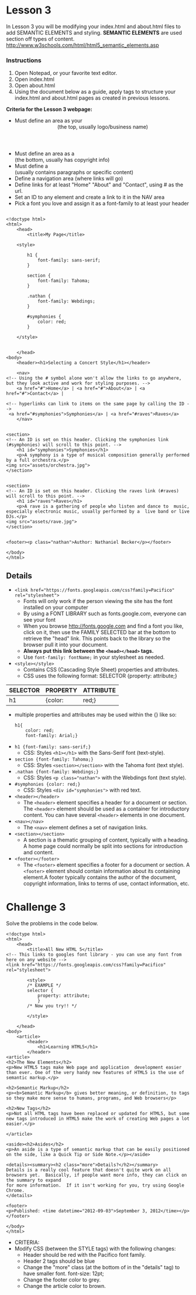 # Lesson 3

In Lesson 3 you will be modifying your index.html and about.html files to add SEMANTIC ELEMENTS and styling.  **SEMANTIC
ELEMENTS** are used section off types of content. http://www.w3schools.com/html/html5_semantic_elements.asp 

### Instructions
1. Open Notepad, or your favorite text editor.
2. Open index.html
3. Open about.html
4. Using the document below as a guide, apply tags to structure your index.html and about.html 
pages as created in previous lessons.


**Criteria for the Lesson 3 webpage:**
* Must define an area as your <header> (the top, usually logo/business name)
* Must define an area as a <footer> (the bottom, usually has copyright info)
* Must define a <section> (usually contains paragraphs or specific content)
* Define a navigation area (where links will go)
* Define links for at least "Home" "About" and "Contact", using # as the url.
* Set an ID to any element and create a link to it in the NAV area
* Pick a font you love and assign it as a font-family to at least your header

```HTML5

<!doctype html> 
<html> 
	<head>    
		<title>My Page</title> 			
	
    <style>
    
    	h1 {
			font-family: sans-serif;
		}
		
		section {
			font-family: Tahoma;
		}
		
		.nathan {
			font-family: Webdings;
		}
		
		#symphonies {
			color: red;
		}
		
	</style>
		
		
	</head> 
<body> 
	<header><h1>Selecting a Concert Style</h1></header> 

	<nav>
<!-- Using the # symbol alone won't allow the links to go anywhere, but they look active and work for styling purposes. -->
	<a href="#">Home</a> | <a href="#">About</a> | <a href="#">Contact</a> |

<!-- hyperlinks can link to items on the same page by calling the ID -->
 <a href="#symphonies">Symphonies</a> | <a href="#raves">Raves</a>
	</nav>


<section>
<!-- An ID is set on this header. Clicking the symphonies link (#symphonies) will scroll to this point. -->
	<h1 id="symphonies">Symphonies</h1>   
	<p>A symphony is a type of musical composition generally performed by a full orchestra.</p>
<img src="assets/orchestra.jpg">
</section> 


<section>
<!-- An ID is set on this header. Clicking the raves link (#raves) will scroll to this point. -->
	<h1 id="raves">Raves</h1>
	<p>A rave is a gathering of people who listen and dance to  music, especially electronic music, usually performed by a  live band or live DJs.</p>
<img src="assets/rave.jpg">
</section> 


<footer><p class="nathan">Author: Nathaniel Becker</p></footer>

</body>
</html>
```

## Details

* `<link href="https://fonts.googleapis.com/css?family=Pacifico" rel="stylesheet">`
    * Fonts will only work if the person viewing the site has the font installed on your computer
    * By using a FONT LIBRARY such as fonts.google.com, everyone can see your font
    * When you browse http://fonts.google.com and find a font you like, click on it, then use the FAMILY SELECTED bar at the
    bottom to retrieve the "head" link.  This points back to the library so the browser pull it into your document.
    * **Always put this link between the `<head></head>` tags.**
    * Use `font-family: fontName;` in your stylesheet as needed.
* `<style></style>`
    * Contains CSS (Cascading Style Sheet) properties and attributes.
    * CSS uses the following format: SELECTOR {property: attribute;}

| SELECTOR | PROPERTY | ATTRIBUTE |
| --- | --- | --- |
| h1 | {color: | red;} |

* multiple properties and attributes may be used within the {} like so:
    ```HTML5
    h1{
        color: red; 
        font-family: Arial;}
    ```
* `h1 {font-family: sans-serif;}`
    * CSS: Styles `<h1></h1>` with the Sans-Serif font (text-style).
* `section {font-family: Tahoma;}`
    * CSS: Styles `<section></section>` with the Tahoma font (text style).
* `.nathan {font-family: Webdings;}`
    * CSS: Styles `<p class="nathan">` with the Webdings font (text style).
* `#symphonies {color: red;}`
    * CSS: Styles `<div id="symphonies">` with red text.
* `<header></header>`
    * The `<header>` element specifies a header for a document or section. The `<header>` 
    element should be used as a container for introductory content.  You can have several 
    `<header>` elements in one document.
* `<nav></nav>`
    * The `<nav>` element defines a set of navigation links.
* `<section></section>`
    * A section is a thematic grouping of content, typically with a heading.  A home page could normally
     be split into sections for introduction and content.
* `<footer></footer>`
    * The `<footer>` element specifies a footer for a document or section. A `<footer>` element should
     contain information about its containing element.A footer typically contains the author of the
    document, copyright information, links to terms of use, contact information, etc.


# Challenge 3

Solve the problems in the code below. 

```HTML5
<!doctype html>
<html>
	<head>
		<title>All New HTML 5</title>
<!-- This links to googles font library - you can use any font from here on any website -->
<link href="https://fonts.googleapis.com/css?family=Pacifico" rel="stylesheet">

		<style>
		/* EXAMPLE */
		selector {
			property: attribute; 
			}
		/* Now you try!! */

		</style>

	</head>
<body>
	<article>
		<header>
			<h1>Learning HTML5</h1>
		</header>
<article>
<h2>The New Elements</h2>
<p>New HTML5 tags make Web page and application  development easier than ever. One of the very handy new features of HTML5 is the use of semantic markup.</p>

<h2>Semantic Markup</h2> 
<p><b>Semantic Markup</b> gives better meaning, or definition, to tags so they make more sense to humans, programs, and Web browsers</p>

<h2>New Tags</h2>
<p>Not all HTML tags have been replaced or updated for HTML5, but some new tags introduced in HTML5 make the work of creating Web pages a lot easier.</p>

</article>

<aside><h2>Asides</h2>
<p>An aside is a type of semantic markup that can be easily positioned on the side, like a Quick Tip or Side Note.</p></aside>

<details><summary><h2 class="more">Details?</h2></summary>
Details is a really cool feature that doesn't quite work on all browsers yet.  Basically, if people want more info, they can click on the summary to expand
for more information.  If it isn't working for you, try using Google Chrome.
</details>

<footer>
<p>Published: <time datetime="2012-09-03">September 3, 2012</time></p>
</footer>

</body>
</html>
```

* CRITERIA:
* Modify CSS (between the STYLE tags) with the following changes:
    * Header should be red with the Pacifico font family.
    * Header 2 tags should be blue
    * Change the "more" class (at the bottom of in the "details" tag) to have smaller font.  font-size: 12pt;
    * Change the footer color to grey.
    * Change the article color to brown.

